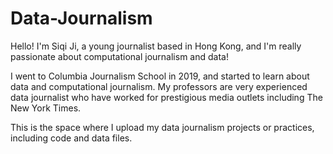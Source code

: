 # Data-Journalism
Hello! I'm Siqi Ji, a young journalist based in Hong Kong, and I'm really passionate about computational journalism and data! 

I went to Columbia Journalism School in 2019, and started to learn about data and computational journalism. My professors are very experienced data journalist who have worked for prestigious media outlets including The New York Times.

This is the space where I upload my data journalism projects or practices, including code and data files. 
